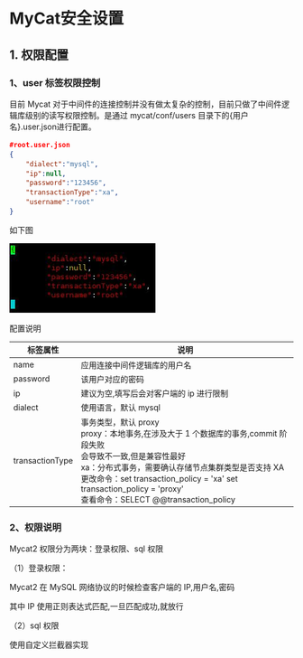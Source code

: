 # MyCat安全设置

## 1. 权限配置  

### 1、user 标签权限控制  

目前 Mycat 对于中间件的连接控制并没有做太复杂的控制，目前只做了中间件逻辑库级别的读写权限控制。是通过 mycat/conf/users 目录下的{用户名}.user.json进行配置。  

```json
#root.user.json
{
    "dialect":"mysql",
    "ip":null,
    "password":"123456",
    "transactionType":"xa",
    "username":"root"
} 
```

如下图

![image-20220616192723113](images/image-20220616192723113.png)

配置说明  

| 标签属性        | 说明                                                         |
| --------------- | ------------------------------------------------------------ |
| name            | 应用连接中间件逻辑库的用户名                                 |
| password        | 该用户对应的密码                                             |
| ip              | 建议为空,填写后会对客户端的 ip 进行限制                      |
| dialect         | 使用语言，默认 mysql                                         |
| transactionType | 事务类型，默认 proxy <br>proxy：本地事务,在涉及大于 1 个数据库的事务,commit 阶段失败<br>会导致不一致,但是兼容性最好<br> xa：分布式事务，需要确认存储节点集群类型是否支持 XA <br>更改命令：set transaction_policy = 'xa' set transaction_policy = 'proxy' <br>查看命令：SELECT @@transaction_policy |

### 2、权限说明

Mycat2 权限分为两块：登录权限、sql 权限

（1）登录权限：

Mycat2 在 MySQL 网络协议的时候检查客户端的 IP,用户名,密码

其中 IP 使用正则表达式匹配,一旦匹配成功,就放行

（2）sql 权限

使用自定义拦截器实现  